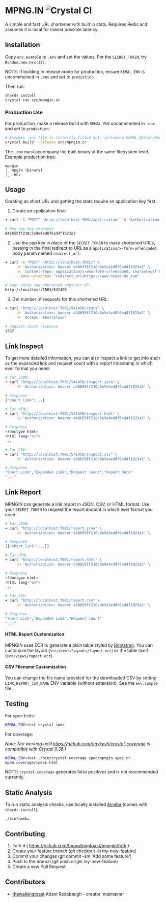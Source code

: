 # MPNG.IN ![Crystal CI](https://github.com/thewalkingtoast/mpngin/workflows/Crystal%20CI/badge.svg)

A simple and fast URL shortener with built in stats. Requires Redis and assumes it is local for lowest possible latency.

## Installation

Copy `env.example` to `.env` and set the values. For the
`SECRET_TOKEN`, try `Random.new.hex(32)`.

NOTE: If building in release mode for production, ensure `KEMAL_ENV` is uncommented in `.env` and set to `production`.

Then run:
```sh
shards install
crystal run src/mpngin.cr
```

### Production Use

For production, make a release build with `KEMAL_ENV` uncommented in `.env` and set to `production`:

```sh
# Assumes .env file is correctly filled out, including KEMAL_ENV=production
crystal build --release src/mpngin.cr
```

The `.env` must accompany the built binary at the same filesystem level. Example production tree:

```
mpngin
|_ mpgin (binary)
|_ .env
```

## Usage

Creating an short URL and getting the stats require an application key first.

1) Create an application first:

```sh
➜ curl -X "POST" "http://localhost:7001/application" -H "Authorization: bearer <SECRET_TOKEN_HERE>"

# New app key response
d48655ff210c3e9e4ed8f6ad4f1923a3
```

2) Use the app key in place of the `SECRET_TOKEN` to make shortened URLs, passing in the final redirect to URL as a
`application/x-form-urlencoded` body param named `redirect_url`:

```sh
➜ curl -X "POST" "http://localhost:7001/" \
     -H 'Authorization: bearer d48655ff210c3e9e4ed8f6ad4f1923a3' \
     -H 'Content-Type: application/x-www-form-urlencoded; charset=utf-8' \
     --data-urlencode "redirect_url=https://www.nintendo.com"
     
# Your shiny new shortened redirect URL
http://localhost:7001/541450
```

3) Get number of requests for this shortened URL:

```sh
➜ curl "http://localhost:7001/541450/stats" \
     -H 'Authorization: bearer d48655ff210c3e9e4ed8f6ad4f1923a3' \
     -H 'Accept: text/plain'

# Request count response
1337
```

## Link Inspect

To get more detailed information, you can also inspect a link to get info such as the expanded link and request count with a report timestamp in which ever format you need:

```sh
# For JSON:
➜ curl "http://localhost:7001/541450/inspect.json" \
     -H 'Authorization: bearer d48655ff210c3e9e4ed8f6ad4f1923a3' \

# Response
{"short_link":...}

# For HTML:
➜ curl "http://localhost:7001/541450/inspect.html" \
     -H 'Authorization: bearer d48655ff210c3e9e4ed8f6ad4f1923a3' \

# Response
<!doctype html>
<html lang="en">
...

# For CSV:
➜ curl "http://localhost:7001/541450/inspect.csv" \
     -H 'Authorization: bearer d48655ff210c3e9e4ed8f6ad4f1923a3' \

# Response
"Short Link","Expanded Link","Request Count","Report Date"
"..."
```

## Link Report

MPNGIN can generate a link report in JSON, CSV, or HTML format. Use your `SECRET_TOKEN` to request the report endoint in which ever format you need:

```sh
# For JSON:
➜ curl "http://localhost:7001/report.json" \
     -H 'Authorization: bearer d48655ff210c3e9e4ed8f6ad4f1923a3' \

# Response
[{"short_link":...}]

# For HTML:
➜ curl "http://localhost:7001/report.html" \
     -H 'Authorization: bearer d48655ff210c3e9e4ed8f6ad4f1923a3' \

# Response
<!doctype html>
<html lang="en">
...

# For CSV:
➜ curl "http://localhost:7001/report.csv" \
     -H 'Authorization: bearer d48655ff210c3e9e4ed8f6ad4f1923a3' \

# Response
"Short Link","Expanded Link","Request Count"
"..."
```

#### HTML Report Customization

MPNGIN uses ECR to generate a plain table styled by [Bootstrap](https://getbootstrap.com). You can customize the layout (`src/views/layouts/layout.ecr`) or the table itself (`src/views/report.ecr`).

#### CSV Filename Customization

You can change the file name provided for the downloaded CSV by setting `LINK_REPORT_CSV_NAME` ENV variable (without extension). See the `env.sample` file.

## Testing

For spec tests:
```sh
KEMAL_ENV=test crystal spec
```

For coverage:

_Note: Not working until https://github.com/anykeyh/crystal-coverage is compatible with Crystal 0.36.1_

```sh
KEMAL_ENV=test ./bin/crystal-coverage spec/mpngin_spec.cr
open coverage/index.html
```

NOTE: `crystal-coverage` generates false positives and is not recommended currently.

## Static Analysis

To run static analysis checks, use locally installed [Ameba](https://github.com/veelenga/ameba) (comes with `shards install`):
```
./bin/ameba
```

## Contributing

1. Fork it ( https://github.com/thewalkingtoast/mpngin/fork )
2. Create your feature branch (git checkout -b my-new-feature)
3. Commit your changes (git commit -am 'Add some feature')
4. Push to the branch (git push origin my-new-feature)
5. Create a new Pull Request

## Contributors

- [thewalkingtoast](https://github.com/thewalkingtoast) Adam Radabaugh - creator, maintainer
